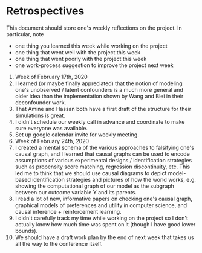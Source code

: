 Retrospectives
==============
This document should store one's weekly reflections on the project. In particular, note

- one thing you learned this week while working on the project
- one thing that went well with the project this week
- one thing that went poorly with the project this week
- one work-process suggestion to improve the project next week


1. Week of February 17th, 2020
  1. I learned (or maybe finally appreciated) that the notion of modeling one's unobserved /  latent confounders is a much more general and older idea than the implementation shown by Wang and Blei in their deconfounder work.
  2. That Amine and Hassan both have a first draft of the structure for their simulations is great.
  3. I didn't schedule our weekly call in advance and coordinate to make sure everyone was available.
  4. Set up google calendar invite for weekly meeting.
2. Week of February 24th, 2020
  1. I created a mental schema of the various approaches to falsifying one's causal graph, and I learned that causal graphs can be used to encode assumptions of various experimental designs / identification strategies such as propensity score matching, regression discontinuity, etc. This led me to think that we should use causal diagrams to depict model-based identification strategies and pictures of how the world works, e.g. showing the computational graph of our model as the subgraph between our outcome variable Y and its parents.
  2. I read a lot of new, informative papers on checking one's causal graph, graphical models of preferences and utility in computer science, and causal inference + reinforcement learning.
  3. I didn't carefully track my time while working on the project so I don't actually know how much time was spent on it (though I have good lower bounds).
  4. We should have a draft work plan by the end of next week that takes us all the way to the conference itself.
